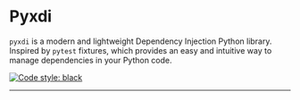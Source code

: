 # Pyxdi

`pyxdi` is a modern and lightweight Dependency Injection Python library.
Inspired by `pytest` fixtures, which provides an easy and intuitive way to manage dependencies in your Python code.

[![Code style: black](https://img.shields.io/badge/code%20style-black-000000.svg)](https://github.com/psf/black)

---
